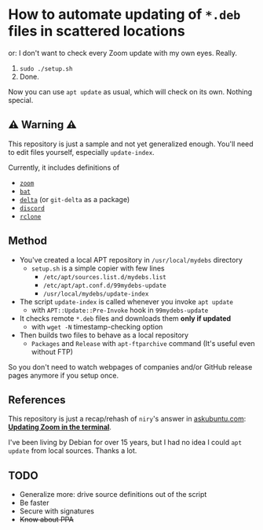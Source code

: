 # How to automate updating of `*.deb` files in scattered locations

or: I don't want to check every Zoom update with my own eyes. Really.

1. `sudo ./setup.sh`
2. Done.

Now you can use `apt update` as usual, which will check on its own. Nothing special.

## ⚠ Warning ⚠

This repository is just a sample and not yet generalized enough. You'll need to edit files
yourself, especially `update-index`.

Currently, it includes definitions of

* [`zoom`](https://zoom.us/download?os=linux)
* [`bat`](https://github.com/sharkdp/bat)
* [`delta`](https://github.com/dandavison/delta) (or `git-delta` as a package)
* [`discord`](https://discord.com/download)
* [`rclone`](https://github.com/rclone/rclone)

## Method

* You've created a local APT repository in `/usr/local/mydebs` directory
  * `setup.sh` is a simple copier with few lines
    * `/etc/apt/sources.list.d/mydebs.list`
    * `/etc/apt/apt.conf.d/99mydebs-update`
    * `/usr/local/mydebs/update-index`
* The script `update-index` is called whenever you invoke `apt update`
  * with `APT::Update::Pre-Invoke` hook in `99mydebs-update`
* It checks remote `*.deb` files and downloads them **only if updated**
  * with `wget -N` timestamp-checking option
* Then builds two files to behave as a local repository
  * `Packages` and `Release` with `apt-ftparchive` command (It's useful even without FTP)

So you don't need to watch webpages of companies and/or GitHub release pages anymore if
you setup once.

## References

This repository is just a recap/rehash of `niry`'s answer in
[askubuntu.com](https://askubuntu.com):
**[Updating Zoom in the terminal](https://askubuntu.com/a/1316231)**.

I've been living by Debian for over 15 years, but I had no idea I could `apt update` from
local sources. Thanks a lot.

## TODO

* Generalize more: drive source definitions out of the script
* Be faster
* Secure with signatures
* ~~Know about PPA~~
